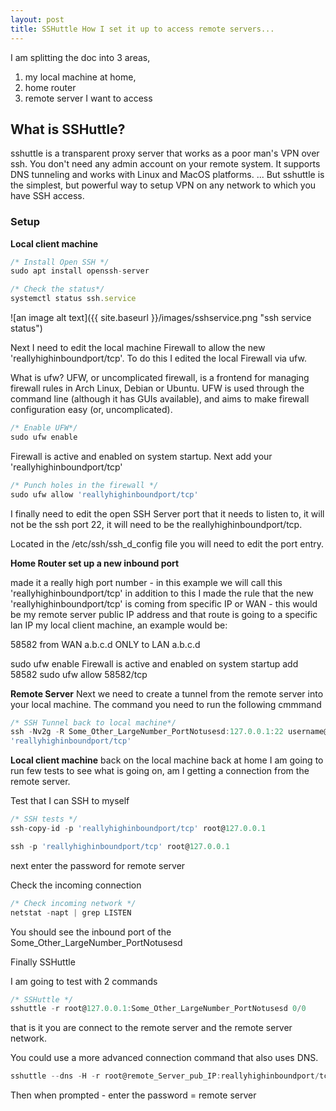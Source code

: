 ```yaml
---
layout: post
title: SSHuttle How I set it up to access remote servers...
---
```

I am splitting the doc into 3 areas,
1. my local machine at home,
2. home router
3. remote server I want to access

## What is SSHuttle? ##
sshuttle is a transparent proxy server that works as a poor man's VPN over ssh. You don't need any admin account on your remote system. It supports DNS tunneling and works with Linux and MacOS platforms. ... But sshuttle is the simplest, but powerful way to setup VPN on any network to which you have SSH access.

### Setup ###
**Local client machine**

```javascript
/* Install Open SSH */
sudo apt install openssh-server
```

```javascript
/* Check the status*/
systemctl status ssh.service
```
![an image alt text]({{ site.baseurl }}/images/sshservice.png "ssh service status")


Next I need to edit the local machine Firewall to allow the new 'reallyhighinboundport/tcp'. To do this I edited the local Firewall via ufw.

What is ufw?  UFW, or uncomplicated firewall, is a frontend for managing firewall rules in Arch Linux, Debian or Ubuntu. UFW is used through the command line (although it has GUIs available), and aims to make firewall configuration easy (or, uncomplicated).

```javascript
/* Enable UFW*/
sudo ufw enable
```
Firewall is active and enabled on system startup.  Next add your 'reallyhighinboundport/tcp'

```javascript
/* Punch holes in the firewall */
sudo ufw allow 'reallyhighinboundport/tcp'
```
I finally need to edit the open SSH Server port that it needs to listen to, it will not be the ssh port 22, it will need to be the reallyhighinboundport/tcp.

Located in the /etc/ssh/ssh_d_config file you will need to edit the port entry.

**Home Router set up a new inbound port**

made it a really high port number - in this example we will call this 'reallyhighinboundport/tcp'
in addition to this I made the rule that the new 'reallyhighinboundport/tcp' is coming from specific IP or WAN - this would be my remote server public IP address and that route is going to a specific lan IP my local client machine, an example would be:

58582 from WAN a.b.c.d ONLY to LAN a.b.c.d

sudo ufw enable
Firewall is active and enabled on system startup
add 58582
sudo ufw allow 58582/tcp


**Remote Server**
Next we need to create a tunnel from the remote server into your local machine.
The command you need to run the following cmmmand

```javascript
/* SSH Tunnel back to local machine*/
ssh -Nv2g -R Some_Other_LargeNumber_PortNotusesd:127.0.0.1:22 username@yourhome_publicIP -p
'reallyhighinboundport/tcp'
```
**Local client machine**
back on the local machine back at home I am going to run few tests to see what is going on, am I getting a connection from the remote server.

Test that I can SSH to myself


```javascript
/* SSH tests */
ssh-copy-id -p 'reallyhighinboundport/tcp' root@127.0.0.1

ssh -p 'reallyhighinboundport/tcp' root@127.0.0.1
```
next enter the password for remote server

Check the incoming connection

```javascript
/* Check incoming network */
netstat -napt | grep LISTEN
```
You should see the inbound port of the Some_Other_LargeNumber_PortNotusesd

Finally SSHuttle

I am going to test with 2 commands

```javascript
/* SSHuttle */
sshuttle -r root@127.0.0.1:Some_Other_LargeNumber_PortNotusesd 0/0
```
that is it you are connect to the remote server and the remote server network.

You could use a more advanced connection command that also uses DNS.

```javascript
sshuttle --dns -H -r root@remote_Server_pub_IP:reallyhighinboundport/tcp --syslog --pidfile=/opt/sshuttle/sshuttle.pid 0/0"];
```
Then when prompted - enter the password = remote server
